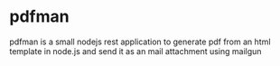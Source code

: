 # pdfman
pdfman is a small nodejs rest application to generate pdf from an html template in node.js and send it as an mail attachment using mailgun
